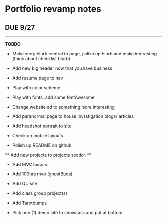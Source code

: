# Portfolio revamp notes

## DUE 9/27

---

**TOBDO**


* Make story blurb central to page, polish up blurb and make interesting (think about checklist blurb)

* Add new big header now that you have business

* Add resume page to nav

* Play with color scheme

* Play with fonts, add some fontAwesome

* Change website ad to something more interesting

* Add paranormal page to house investigation blogs/ articles

* Add headshot portrait to site

* Check on mobile layouts

* Polish up README on github

 



** Add new projects to projects section ** 

* Add MVC lecture 

* Add 100hrs mvp (ghostBuds)

* Add QU site 

* Add class group project(s)

* Add Tarotbumps

* Pick one (1) demo site to showcase and put at bottom





 